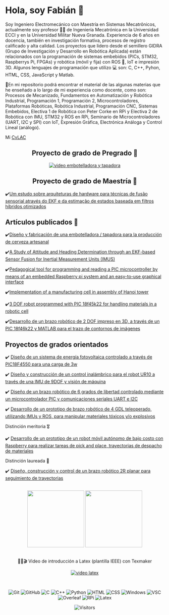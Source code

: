 <h1>Hola, soy Fabián 🤙</h1>

Soy Ingeniero Electromecánico con Maestría en Sistemas Mecatrônicos, actualmente soy profesor 👨‍🏫 de Ingeniería Mecatrónica en la Universidad ECCI y en la Universidad Militar Nueva Granada. Experiencia de 6 años en docencia, también en investigación formativa, procesos de registro calificado y alta calidad. Los proyectos que lidero desde el semillero GIDRA (Grupo de Investigación y Desarrollo en Robótica Aplicada) están relacionados con la programación de sistemas embebidos (PICs, STM32, Raspberrys Pi, FPGAs) y robótica (móvil y fija) con ROS 🦾, IoT e impresión 3D. Algunos lenguajes de programación que utilizo 💻 son: C, C++, Pyhon, HTML, CSS, JavaScript y Matlab.

📌En mi repositorio podrá encontrar el material de las algunas materias que he enseñado a lo largo de mi experiencia como docente, como son: Procesos de Mecanizado, Fundamentos en Automatización y Robótica Industrial, Programación 1, Programación 2, Microcontroladores, Plataformas Robóticas, Robótica Industrial, Programación CNC, Sistemas Embebidos, Electiva 1 de Robótica con Peter Corke en RPi y Electiva 2 de Robótica con IMU, STM32 y ROS en RPi, Seminario de Microcontroladores (UART, I2C y SPI) con IoT, Expresión Gráfica, Electrónica Análoga y Control Lineal (análogo).

Mi <a href="https://scienti.minciencias.gov.co/cvlac/visualizador/generarCurriculoCv.do?cod_rh=0001609254">CvLAC</a>

<div align="center">

<h2>Proyecto de grado de Pregrado 📒</h2>

[![video embotelladora y tapadora](https://img.youtube.com/vi/n28c11O6EaA/0.jpg)](https://www.youtube.com/watch?v=n28c11O6EaA)

<h2>Proyecto de grado de Maestría 📒</h2>

</div>

✔️[Um estudo sobre arquiteturas de hardware para técnicas de fusão sensorial através do EKF e da estimação de estados baseada em filtros híbridos otimizados](https://repositorio.unb.br/handle/10482/32669)

<h2>Artículos publicados 📝</h2>

✔️[Diseño y fabricación de una embotelladora / tapadora para la producción de cerveza artesanal](http://revistas.fuac.edu.co/index.php/clepsidra/article/view/629)
  
✔️[A Study of Attitude and Heading Determination through an EKF-based Sensor Fusion for Inertial Measurement Units (IMUS)](https://www.sistema.abcm.org.br/articleFiles/download/9451)
  
✔️[Pedagogical tool for programming and reading a PIC microcontroller by means of an embedded Raspberry pi system and an easy-to-use graphical interface](https://kneopen.com/KnE-Engineering/article/view/5924/)

✔️[Implementation of a manufacturing cell in assembly of Hanoi tower](https://revistas.udistrital.edu.co/index.php/visele/article/view/20693)

✔️[3 DOF robot programmed with PIC 18f45k22 for handling materials in a robotic cell](https://revistas.udistrital.edu.co/index.php/visele/article/view/21189)

✔️[Desarrollo de un brazo robótico de 2 DOF impreso en 3D, a través de un PIC 18f46k22 y MATLAB para el trazo de contornos de imágenes](https://revistas.unicomfacauca.edu.co/ojs/index.php/itc/article/view/406)

<h2>Proyectos de grados orientados</h2>

✔️ [Diseño de un sistema de energía fotovoltaica controlado a través de PIC18F4550 para una carga de 3w](https://repositorio.ecci.edu.co/handle/001/4021)

✔️ [Diseño y construcción de un control inalámbrico para el robot UR10 a través de una IMU de 9DOF y visión de máquina](https://repositorio.ecci.edu.co/handle/001/4018)

✔️ [Diseño de un brazo robótico de 6 grados de libertad controlado mediante un microcontrolador PIC y comunicaciones seriales UART e I2C](https://repositorio.ecci.edu.co/handle/001/4019)

✔️ [Desarrollo de un prototipo de brazo robótico de 4 GDL teleoperado, utilizando IMUs y ROS, para manipular materiales tóxicos y/o explosivos](https://repositorio.ecci.edu.co/handle/001/4451)

Distinción meritoria 🎖️

✔️ [Desarrollo de un prototipo de un robot móvil autónomo de bajo costo con Raspberry para realizar tareas de pick and place, trayectorias de despacho de materiales](https://repositorio.ecci.edu.co/handle/001/3927)

Distinción laureada 🥇

✔️ [Diseño, construcción y control de un brazo robótico 2R planar para seguimiento de trayectorias](https://repositorio.ecci.edu.co/handle/001/4444)

<br>

<!-- GITHUB STATUS -->
<div align="center">
  <img height="180em" src="https://github-readme-stats.vercel.app/api?username=FBarreraP&show_icons=true&theme=dark&include_all_commits=true&count_private=true"/>
  <img height="180em" src="https://github-readme-stats.vercel.app/api/top-langs/?username=FBarreraP&layout=compact&langs_count=10&theme=dark"/>

  <!-- TEMAS: dark, radical, merko, gruvbox, tokyonight, onedark, cobalt, synthwave, highcontrast, dracula -->
</div>

<br>

<div align="center">

🎥🔴🎬 Video de introducción a Latex (plantilla IEEE) con Texmaker
  
[![video latex](https://img.youtube.com/vi/ZqqeQBvKsGs/0.jpg)](https://www.youtube.com/watch?v=ZqqeQBvKsGs)
  
</div>

<br>

<!-- TECNOLOGIAS -->
<div align="center">
  
  ![Git](https://img.shields.io/badge/-Git-black?style=flat-square&logo=git)
  ![GitHub](https://img.shields.io/badge/-GitHub-181717?style=flat-square&logo=github)
  ![C](https://img.shields.io/badge/C-00599C?style=flat-square&logo=c&logoColor=white)
  ![C++](https://img.shields.io/badge/C%2B%2B-00599C?style=flat-square&logo=c%2B%2B&logoColor=white)
  ![Python](https://img.shields.io/badge/python-3670A0?style=flat-square&logo=python&logoColor=ffdd54)
  ![HTML](https://img.shields.io/badge/HTML-239120?style=flat-square&logo=html5&logoColor=white)
  ![CSS](https://img.shields.io/badge/CSS-239120?&style=flat-square&logo=css3&logoColor=white)
  ![Windows](https://img.shields.io/badge/Windows-0078D6?style=flat-square&logo=windows)
  ![VSC](https://img.shields.io/badge/Visual_Studio_Code-0078D4?style=flat-square&logo=visual%20studio%20code&logoColor=white)
  ![Overleaf](https://img.shields.io/badge/Overleaf-47A141?style=flat-square&logo=Overleaf&logoColor=white)
  ![RPi](https://img.shields.io/badge/Raspberry%20Pi-A22846?style=flat-square&logo=Raspberry%20Pi&logoColor=white)
  ![Latex](https://img.shields.io/badge/Latex-3670A0?style=flat-square&logo=Latex&logoColor=white)

  ![Visitors](https://api.visitorbadge.io/api/visitors?path=FBarreraP&label=visitors&countColor=%23263759&style=flat-square)

  
</div>

<!--
**FBarreraP/FBarreraP** is a ✨ _special_ ✨ repository because its `README.md` (this file) appears on your GitHub profile.

Here are some ideas to get you started:

- 🔭 I’m currently working on ...
- 🌱 I’m currently learning ...
- 👯 I’m looking to collaborate on ...
- 🤔 I’m looking for help with ...
- 💬 Ask me about ...
- 📫 How to reach me: ...
- 😄 Pronouns: ...
- ⚡ Fun fact: ...
-->
